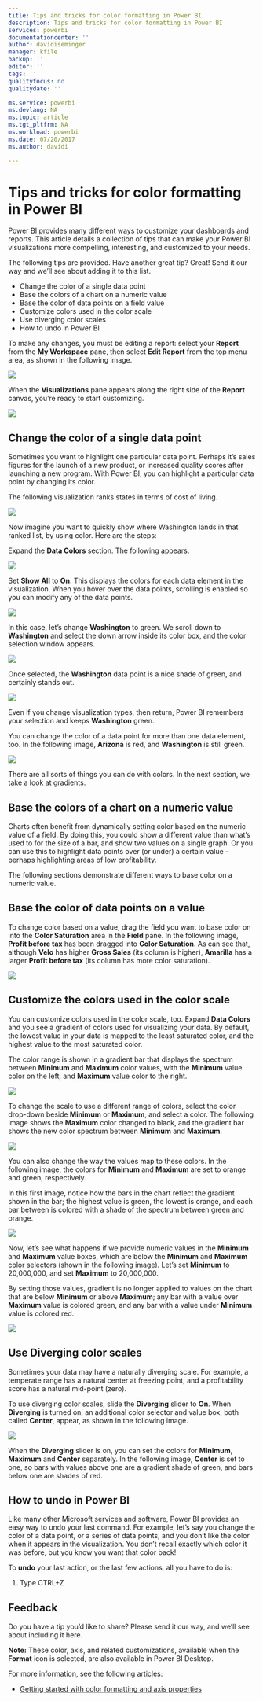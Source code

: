```yaml
---
title: Tips and tricks for color formatting in Power BI
description: Tips and tricks for color formatting in Power BI
services: powerbi
documentationcenter: ''
author: davidiseminger
manager: kfile
backup: ''
editor: ''
tags: ''
qualityfocus: no
qualitydate: ''

ms.service: powerbi
ms.devlang: NA
ms.topic: article
ms.tgt_pltfrm: NA
ms.workload: powerbi
ms.date: 07/20/2017
ms.author: davidi

---
```

# Tips and tricks for color formatting in Power BI
Power BI provides many different ways to customize your dashboards and reports. This article details a collection of tips that can make your Power BI visualizations more compelling, interesting, and customized to your needs.

The following tips are provided. Have another great tip? Great! Send it our way and we’ll see about adding it to this list.

* Change the color of a single data point
* Base the colors of a chart on a numeric value
* Base the color of data points on a field value
* Customize colors used in the color scale
* Use diverging color scales
* How to undo in Power BI

To make any changes, you must be editing a report: select your **Report** from the **My Workspace** pane, then select **Edit Report** from the top menu area, as shown in the following image.

![](media/service-tips-and-tricks-for-color-formatting/tipstrickscolor_1.png)

When the **Visualizations** pane appears along the right side of the **Report** canvas, you’re ready to start customizing.

![](media/service-tips-and-tricks-for-color-formatting/tipstrickscolor_2.png)

## Change the color of a single data point
Sometimes you want to highlight one particular data point. Perhaps it’s sales figures for the launch of a new product, or increased quality scores after launching a new program. With Power BI, you can highlight a particular data point by changing its color.

The following visualization ranks states in terms of cost of living. 

![](media/service-tips-and-tricks-for-color-formatting/tipstrickscolor_3.png)

Now imagine you want to quickly show where Washington lands in that ranked list, by using color. Here are the steps:

Expand the **Data Colors** section. The following appears.

![](media/service-tips-and-tricks-for-color-formatting/tipstrickscolor_4.png)

Set **Show All** to **On**. This displays the colors for each data element in the visualization. When you hover over the data points, scrolling is enabled so you can modify any of the data points.

![](media/service-tips-and-tricks-for-color-formatting/tipstrickscolor_5.png)

In this case, let’s change **Washington** to green. We scroll down to **Washington** and select the down arrow inside its color box, and the color selection window appears.

![](media/service-tips-and-tricks-for-color-formatting/tipstrickscolor_6.png)

Once selected, the **Washington** data point is a nice shade of green, and certainly stands out.

![](media/service-tips-and-tricks-for-color-formatting/tipstrickscolor_7.png)

Even if you change visualization types, then return, Power BI remembers your selection and keeps **Washington** green.

You can change the color of a data point for more than one data element, too. In the following image, **Arizona** is red, and **Washington** is still green.

![](media/service-tips-and-tricks-for-color-formatting/tipstrickscolor_8.png)

There are all sorts of things you can do with colors. In the next section, we take a look at gradients.

## Base the colors of a chart on a numeric value
Charts often benefit from dynamically setting color based on the numeric value of a field. By doing this, you could show a different value than what’s used to for the size of a bar, and show two values on a single graph. Or you can use this to highlight data points over (or under) a certain value – perhaps highlighting areas of low profitability.

The following sections demonstrate different ways to base color on a numeric value.

## Base the color of data points on a value
To change color based on a value, drag the field you want to base color on into the **Color Saturation** area in the **Field** pane. In the following image, **Profit before tax** has been dragged into **Color Saturation**. As can see that, although **Velo** has higher **Gross Sales** (its column is higher), **Amarilla** has a larger **Profit before tax** (its column has more color saturation).

![](media/service-tips-and-tricks-for-color-formatting/tipstrickscolor_9.png)

## Customize the colors used in the color scale
You can customize colors used in the color scale, too. Expand **Data Colors** and you see a gradient of colors used for visualizing your data. By default, the lowest value in your data is mapped to the least saturated color, and the highest value to the most saturated color.

The color range is shown in a gradient bar that displays the spectrum between **Minimum** and **Maximum** color values, with the **Minimum** value color on the left, and **Maximum** value color to the right.

![](media/service-tips-and-tricks-for-color-formatting/tipstrickscolor_10.png)

To change the scale to use a different range of colors, select the color drop-down beside **Minimum** or **Maximum**, and select a color. The following image shows the **Maximum** color changed to black, and the gradient bar shows the new color spectrum between **Minimum** and **Max﻿imum**.

![](media/service-tips-and-tricks-for-color-formatting/tipstrickscolor_11.png)

You can also change the way the values map to these colors. In the following image, the colors for **Minimum** and **Maximum** are set to orange and green, respectively.

In this first image, notice how the bars in the chart reflect the gradient shown in the bar; the highest value is green, the lowest is orange, and each bar between is colored with a shade of the spectrum between green and orange.

![](media/service-tips-and-tricks-for-color-formatting/tipstrickscolor_12.png)

Now, let’s see what happens if we provide numeric values in the **Minimum** and **Maximum** value boxes, which are below the **Minimum** and **Maximum** color selectors (shown in the following image). Let’s set **Minimum** to 20,000,000, and set **Maximum** to 20,000,000.

By setting those values, gradient is no longer applied to values on the chart that are below **Minimum** or above **Maximum**; any bar with a value over **Maximum** value is colored green, and any bar with a value under **Minimum** value is colored red.

![](media/service-tips-and-tricks-for-color-formatting/tipstrickscolor_13.png)

## Use Diverging color scales
Sometimes your data may have a naturally diverging scale. For example, a temperate range has a natural center at freezing point, and a profitability score has a natural mid-point (zero).

To use diverging color scales, slide the **Diverging** slider to **On**. When **Diverging** is turned on, an additional color selector and value box, both called **Center**, appear, as shown in the following image.

![](media/service-tips-and-tricks-for-color-formatting/tipstrickscolor_14.png)

When the **Diverging** slider is on, you can set the colors for **Minimum**, **Maximum** and **Center** separately. In the following image, **Center** is set to one, so bars with values above one are a gradient shade of green, and bars below one are shades of red.

## How to undo in Power BI
Like many other Microsoft services and software, Power BI provides an easy way to undo your last command. For example, let’s say you change the color of a data point, or a series of data points, and you don’t like the color when it appears in the visualization. You don’t recall exactly which color it was before, but you know you want that color back!

To **undo** your last action, or the last few actions, all you have to do is:

1. Type CTRL+Z

## Feedback
Do you have a tip you’d like to share? Please send it our way, and we’ll see about including it here.

**Note:** These color, axis, and related customizations, available when the **F﻿ormat** icon is selected, are also available in Power BI Desktop.

For more information, see the following articles:

* [Getting started with color formatting and axis properties](service-getting-started-with-color-formatting-and-axis-properties.md)

